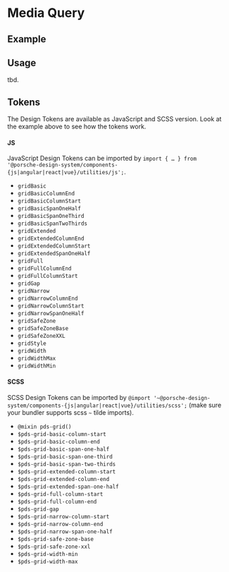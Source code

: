 # Media Query

<TableOfContents></TableOfContents>

## Example

<Playground :frameworkMarkup="codeExample">
</Playground>

## Usage

tbd.

## Tokens

The Design Tokens are available as JavaScript and SCSS version. Look at the example above to see how the tokens work.

#### JS

JavaScript Design Tokens can be imported by
`import { … } from '@porsche-design-system/components-{js|angular|react|vue}/utilities/js';`.

- `gridBasic`
- `gridBasicColumnEnd`
- `gridBasicColumnStart`
- `gridBasicSpanOneHalf`
- `gridBasicSpanOneThird`
- `gridBasicSpanTwoThirds`
- `gridExtended`
- `gridExtendedColumnEnd`
- `gridExtendedColumnStart`
- `gridExtendedSpanOneHalf`
- `gridFull`
- `gridFullColumnEnd`
- `gridFullColumnStart`
- `gridGap`
- `gridNarrow`
- `gridNarrowColumnEnd`
- `gridNarrowColumnStart`
- `gridNarrowSpanOneHalf`
- `gridSafeZone`
- `gridSafeZoneBase`
- `gridSafeZoneXXL`
- `gridStyle`
- `gridWidth`
- `gridWidthMax`
- `gridWidthMin`

#### SCSS

SCSS Design Tokens can be imported by
`@import '~@porsche-design-system/components-{js|angular|react|vue}/utilities/scss';` (make sure your bundler supports
scss `~` tilde imports).

- `@mixin pds-grid()`
- `$pds-grid-basic-column-start`
- `$pds-grid-basic-column-end`
- `$pds-grid-basic-span-one-half`
- `$pds-grid-basic-span-one-third`
- `$pds-grid-basic-span-two-thirds`
- `$pds-grid-extended-column-start`
- `$pds-grid-extended-column-end`
- `$pds-grid-extended-span-one-half`
- `$pds-grid-full-column-start`
- `$pds-grid-full-column-end`
- `$pds-grid-gap`
- `$pds-grid-narrow-column-start`
- `$pds-grid-narrow-column-end`
- `$pds-grid-narrow-span-one-half`
- `$pds-grid-safe-zone-base`
- `$pds-grid-safe-zone-xxl`
- `$pds-grid-width-min`
- `$pds-grid-width-max`

<script lang="ts">
import Vue from 'vue';
import Component from 'vue-class-component';
import { getDesignTokensMediaQueryCodeSamples } from '@porsche-design-system/shared';

@Component({
  components: {},
})
export default class Code extends Vue {
  codeExample = getDesignTokensMediaQueryCodeSamples();
}
</script>
